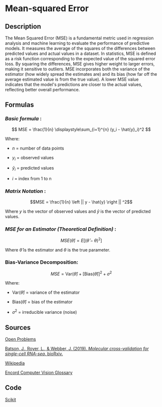 # Mean-squared Error 

## Description 

The Mean Squared Error (MSE) is a fundamental metric used in regression analysis and machine learning to evaluate the performance of predictive models. 
It measures the average of the squares of the differences between predicted values and actual values in a dataset. 
In statistics, MSE is defined as a risk function corresponding to the expected value of the squared error loss. 
By squaring the differences, MSE gives higher weight to larger errors, making it sensitive to outliers. 
MSE incorporates both the variance of the estimator (how widely spread the estimates are) and its bias (how far off the average estimated value is from the true value). 
A lower MSE value indicates that the model's predictions are closer to the actual values, reflecting better overall performance.


## Formulas 

### *Basic formula* : 

$$
MSE = \frac{1}{n} \displaystyle\sum_{i=1}^{n} (y_i - \hat{y}_i)^2
$$

Where:

- $n$ = number of data points

- $y_i$ = observed values

- $\hat{y}_i$ = predicted values

- $i$ = index from 1 to n

### *Matrix Notation* : 

$$MSE = \frac{1}{n} \left || y - \hat{y} \right || ^2$$


Where $y$ is the vector of observed values and $\hat{y}$ is the vector of predicted values.

### *MSE for an Estimator (Theoretical Definition)* : 

$$MSE(\hat{\theta}) = E[(\hat{\theta} - \theta)^2]$$

Where $\hat{\theta}$ is the estimator and $\theta$ is the true parameter.

### **Bias-Variance Decomposition:**

$$MSE = \text{Var}(\hat{\theta}) + [\text{Bias}(\hat{\theta})]^2 + \sigma^2$$

Where:

- $\text{Var}(\hat{\theta})$ = variance of the estimator

- $\text{Bias}(\hat{\theta})$ = bias of the estimator

- $\sigma^2$ = irreducible variance (noise)


## Sources 

[Open Problems](https://openproblems.bio/results/denoising?version=v1.0.0)

[Batson, J., Royer, L., & Webber, J. (2019). *Molecular cross-validation for single-cell RNA-seq*. bioRxiv.](https://doi.org/10.1101/786269)

[Wikipedia](https://en.wikipedia.org/wiki/Mean_squared_error)

[Encord Computer Vision Glossary](https://encord.com/glossary/mean-square-error-mse/#:~:text=In%20the%20fields%20of%20regression,target%20values%20within%20a%20dataset.)

## Code 

[Scikit](https://scikit-learn.org/stable/modules/generated/sklearn.metrics.mean_squared_error.html)
